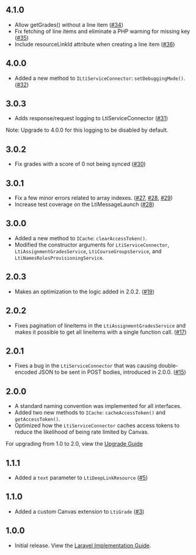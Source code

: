 ## 4.1.0

* Allow getGrades() without a line item ([#34](https://github.com/packbackbooks/lti-1-3-php-library/pull/34))
* Fix fetching of line items and eliminate a PHP warning for missing key ([#35](https://github.com/packbackbooks/lti-1-3-php-library/pull/35))
* Include resourceLinkId attribute when creating a line item ([#36](https://github.com/packbackbooks/lti-1-3-php-library/pull/36))

## 4.0.0

* Added a new method to `ILtiServiceConnector`: `setDebuggingMode()`. ([#32](https://github.com/packbackbooks/lti-1-3-php-library/pull/32))

## 3.0.3

* Adds response/request logging to LtiServiceConnector ([#31](https://github.com/packbackbooks/lti-1-3-php-library/pull/31))

Note: Upgrade to 4.0.0 for this logging to be disabled by default.

## 3.0.2

* Fix grades with a score of 0 not being synced ([#30](https://github.com/packbackbooks/lti-1-3-php-library/pull/30))

## 3.0.1

* Fix a few minor errors related to array indexes. ([#27](https://github.com/packbackbooks/lti-1-3-php-library/pull/27), [#28](https://github.com/packbackbooks/lti-1-3-php-library/pull/28), [#29](https://github.com/packbackbooks/lti-1-3-php-library/pull/29))
* Increase test coverage on the LtiMessageLaunch ([#28](https://github.com/packbackbooks/lti-1-3-php-library/pull/28))

## 3.0.0

* Added a new method to `ICache`: `clearAccessToken()`.
* Modified the constructor arguments for `LtiServiceConnector`, `LtiAssignmentGradesService`, `LtiCourseGroupsService`, and `LtiNamesRolesProvisioningService`.

## 2.0.3

* Makes an optimization to the logic added in 2.0.2. ([#19](https://github.com/packbackbooks/lti-1-3-php-library/pull/19))

## 2.0.2

* Fixes pagination of lineitems in the `LtiAssignmentGradesService` and makes it possible to get all lineitems with a single function call. ([#17](https://github.com/packbackbooks/lti-1-3-php-library/pull/17))

## 2.0.1

* Fixes a bug in the `LtiServiceConnector` that was causing double-encoded JSON to be sent in POST bodies, introduced in 2.0.0. ([#15](https://github.com/packbackbooks/lti-1-3-php-library/pull/15))

## 2.0.0

* A standard naming convention was implemented for all interfaces.
* Added two new methods to `ICache`: `cacheAccessToken()` and `getAccessToken()`.
* Optimized how the `LtiServiceConnector` caches access tokens to reduce the likelihood of being rate limited by Canvas.

For upgrading from 1.0 to 2.0, view the [Upgrade Guide](UPGRADES.md)

## 1.1.1

* Added a `text` parameter to `LtiDeepLinkResource` ([#5](https://github.com/packbackbooks/lti-1-3-php-library/pull/5))

## 1.1.0

* Added a custom Canvas extension to `LtiGrade` ([#3](https://github.com/packbackbooks/lti-1-3-php-library/pull/3))

## 1.0.0

* Initial release. View the [Laravel Implementation Guide](https://github.com/packbackbooks/lti-1-3-php-library/wiki/Laravel-Implementation-Guide).
